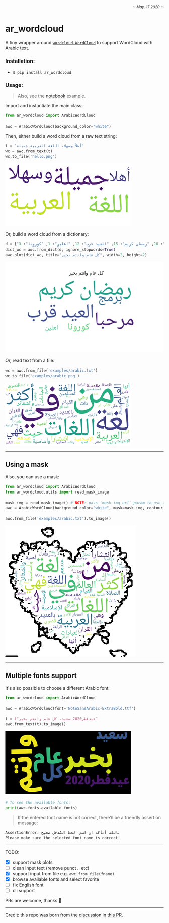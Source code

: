 <div align="right" style="text-align: right"><i><sup>✨ May, 17 2020 ✨</sup></i></div>

# ar_wordcloud
A tiny wrapper around [`wordcloud.WordCloud`](https://github.com/amueller/word_cloud/blob/master/wordcloud/wordcloud.py#L154) to support WordCloud with Arabic text.

### Installation:

- `$ pip install ar_wordcloud`

### Usage:

> Also, see the [notebook](examples/how_to.ipynb) example.

Import and instantiate the main class:
```python
from ar_wordcloud import ArabicWordCloud

awc = ArabicWordCloud(background_color="white")
```
Then, either build a word cloud from a raw text string:
```python
t = 'أهلاً وسهلا، اللغة العربية جميلة'
wc = awc.from_text(t)
wc.to_file('hello.png')
```
![](examples/hello.png)

Or, build a word cloud from a dictionary:
```python
d = {"مرحبا": 12, "برمج": 8, "من": 10, "رمضان كريم": 15, "العيد قرب": 12, "اهلين": 1, "كورونا": 3}
dict_wc = awc.from_dict(d, ignore_stopwords=True)
awc.plot(dict_wc, title="كل عام وانتم بخير", width=2, height=2)
```
![](examples/happy_eid.png)

Or, read text from a file:

```python
wc = awc.from_file('examples/arabic.txt')
wc.to_file('examples/arabic.png')
```
![](examples/arabic.png)

<hr>

## Using a mask

Also, you can use a mask:

```python
from ar_wordcloud import ArabicWordCloud
from ar_wordcloud.utils import read_mask_image

mask_img = read_mask_image() # NOTE: pass `mask_img_url` param to use a different mask, the default is a heart 
awc = ArabicWordCloud(background_color="white", mask=mask_img, contour_width=4, scale=0.5)

awc.from_file('examples/arabic.txt').to_image()
```

![](examples/heart_mask.png)

<hr>

## Multiple fonts support

It's also possible to choose a different Arabic font:

```python
from ar_wordcloud import ArabicWordCloud

awc = ArabicWordCloud(font='NotoSansArabic-ExtraBold.ttf')

t = f"عيدفطر2020 سعيد، كل عام وانتم بخير"
awc.from_text(t).to_image()
```

![](examples/more_fonts.png)

```python
# To see the available fonts:
print(awc.fonts.available_fonts)
```

> If the entered font name is not correct, there'll be a friendly assertion message:

```bash
AssertionError: بالله أتأكد ان اسم الخط المُدخل صحيح
Please make sure the selected font name is correct!
```

<hr>

TODO:
- [x] support mask plots
- [ ] clean input text (remove punct .. etc)
- [x] support input from file e.g. `awc.from_file(fname)`
- [x] browse available fonts and select favorite
- [ ] fix English font
- [ ] cli support

PRs are welcome, thanks 🙏

<hr>

Credit: this repo was born from [the discussion in this PR](https://github.com/amueller/word_cloud/pull/315).
